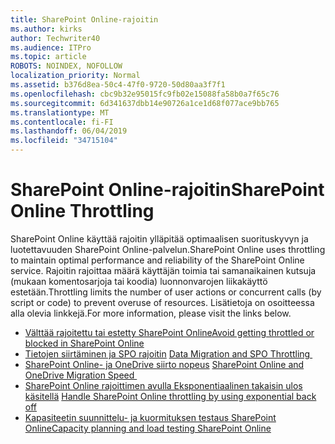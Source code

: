 ```yaml
---
title: SharePoint Online-rajoitin
ms.author: kirks
author: Techwriter40
ms.audience: ITPro
ms.topic: article
ROBOTS: NOINDEX, NOFOLLOW
localization_priority: Normal
ms.assetid: b376d8ea-50c4-47f0-9720-50d80aa3f7f1
ms.openlocfilehash: cbc9b32e95015fc9fb02e15088fa58b0a7f65c76
ms.sourcegitcommit: 6d341637dbb14e90726a1ce1d68f077ace9bb765
ms.translationtype: MT
ms.contentlocale: fi-FI
ms.lasthandoff: 06/04/2019
ms.locfileid: "34715104"
---
```

# <a name="sharepoint-online-throttling"></a><span data-ttu-id="ad841-102">SharePoint Online-rajoitin</span><span class="sxs-lookup"><span data-stu-id="ad841-102">SharePoint Online Throttling</span></span>

<p><span data-ttu-id="ad841-103">SharePoint Online käyttää rajoitin ylläpitää optimaalisen suorituskyvyn ja luotettavuuden SharePoint Online-palvelun.</span><span class="sxs-lookup"><span data-stu-id="ad841-103">SharePoint Online uses throttling to maintain optimal performance and reliability of the SharePoint Online service.</span></span> <span data-ttu-id="ad841-104">Rajoitin rajoittaa määrä käyttäjän toimia tai samanaikainen kutsuja (mukaan komentosarjoja tai koodia) luonnonvarojen liikakäyttö estetään.</span><span class="sxs-lookup"><span data-stu-id="ad841-104">Throttling limits the number of user actions or concurrent calls (by script or code) to prevent overuse of resources.</span></span> <span data-ttu-id="ad841-105">Lisätietoja on osoitteessa alla olevia linkkejä.</span><span class="sxs-lookup"><span data-stu-id="ad841-105">For more information, please visit the links below.</span></span></p> <ul> <li style="font-weight: 400;"><span data-ttu-id="ad841-106"><a href="https://docs.microsoft.com/en-us/sharepoint/dev/general-development/how-to-avoid-getting-throttled-or-blocked-in-sharepoint-online">Välttää rajoitettu tai estetty SharePoint Online</a></span><span class="sxs-lookup"><span data-stu-id="ad841-106"><a href="https://docs.microsoft.com/en-us/sharepoint/dev/general-development/how-to-avoid-getting-throttled-or-blocked-in-sharepoint-online">Avoid getting throttled or blocked in SharePoint Online</a></span></span></li> <li style="font-weight: 400;"><span data-ttu-id="ad841-107"><a href="https://blogs.technet.microsoft.com/sposupport/2017/08/12/data-migration-and-spo-service-throttling/">Tietojen siirtäminen ja SPO rajoitin</a>&nbsp;</span><span class="sxs-lookup"><span data-stu-id="ad841-107"><a href="https://blogs.technet.microsoft.com/sposupport/2017/08/12/data-migration-and-spo-service-throttling/">Data Migration and SPO Throttling </a>&nbsp;</span></span></li> <li style="font-weight: 400;"><span data-ttu-id="ad841-108"><a href="https://docs.microsoft.com/en-us/sharepointmigration/sharepoint-online-and-onedrive-migration-speed">SharePoint Online- ja OneDrive siirto nopeus</a>&nbsp;</span><span class="sxs-lookup"><span data-stu-id="ad841-108"><a href="https://docs.microsoft.com/en-us/sharepointmigration/sharepoint-online-and-onedrive-migration-speed">SharePoint Online and OneDrive Migration Speed </a>&nbsp;</span></span></li> <li style="font-weight: 400;"><span data-ttu-id="ad841-109"><a href="https://docs.microsoft.com/en-us/sharepoint/dev/solution-guidance/handle-sharepoint-online-throttling-by-using-exponential-back-off">SharePoint Online rajoittimen avulla Eksponentiaalinen takaisin ulos käsitellä</a>&nbsp;</span><span class="sxs-lookup"><span data-stu-id="ad841-109"><a href="https://docs.microsoft.com/en-us/sharepoint/dev/solution-guidance/handle-sharepoint-online-throttling-by-using-exponential-back-off">Handle SharePoint Online throttling by using exponential back off</a>&nbsp;</span></span></li> <li style="font-weight: 400;"><span data-ttu-id="ad841-110"><a href="https://support.office.com/en-us/article/Capacity-planning-and-load-testing-SharePoint-Online-c932bd9b-fb9a-47ab-a330-6979d03688c0">Kapasiteetin suunnittelu- ja kuormituksen testaus SharePoint Online</a></span><span class="sxs-lookup"><span data-stu-id="ad841-110"><a href="https://support.office.com/en-us/article/Capacity-planning-and-load-testing-SharePoint-Online-c932bd9b-fb9a-47ab-a330-6979d03688c0">Capacity planning and load testing SharePoint Online</a></span></span></li> </ul> <p>&nbsp;</p>

